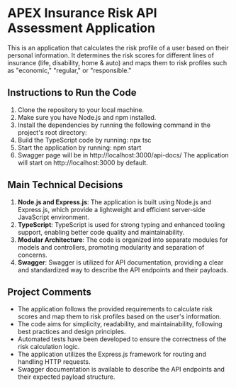 # APEX Insurance Risk API Assessment Application

This is an application that calculates the risk profile of a user based on their personal information. It determines the risk scores for different lines of insurance (life, disability, home & auto) and maps them to risk profiles such as "economic," "regular," or "responsible."

## Instructions to Run the Code

1. Clone the repository to your local machine.
2. Make sure you have Node.js and npm installed.
3. Install the dependencies by running the following command in the project's root directory:
4. Build the TypeScript code by running: npx tsc
5. Start the application by running: npm start
6. Swagger page will be in http://localhost:3000/api-docs/
The application will start on http://localhost:3000 by default.

## Main Technical Decisions

1. **Node.js and Express.js**: The application is built using Node.js and Express.js, which provide a lightweight and efficient server-side JavaScript environment.
2. **TypeScript**: TypeScript is used for strong typing and enhanced tooling support, enabling better code quality and maintainability.
3. **Modular Architecture**: The code is organized into separate modules for models and controllers, promoting modularity and separation of concerns.
4. **Swagger**: Swagger is utilized for API documentation, providing a clear and standardized way to describe the API endpoints and their payloads.

## Project Comments

- The application follows the provided requirements to calculate risk scores and map them to risk profiles based on the user's information.
- The code aims for simplicity, readability, and maintainability, following best practices and design principles.
- Automated tests have been developed to ensure the correctness of the risk calculation logic.
- The application utilizes the Express.js framework for routing and handling HTTP requests.
- Swagger documentation is available to describe the API endpoints and their expected payload structure.
